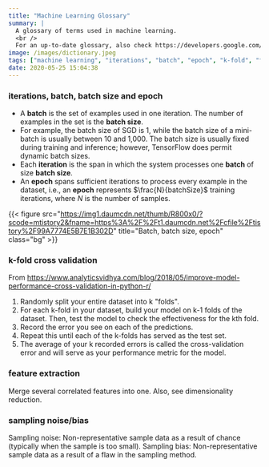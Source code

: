 ```yaml
---
title: "Machine Learning Glossary"
summary: |
  A glossary of terms used in machine learning.
  <br />
  For an up-to-date glossary, also check https://developers.google.com/machine-learning/glossary.
image: /images/dictionary.jpeg
tags: ["machine learning", "iterations", "batch", "epoch", "k-fold", "feature extraction", "sampling"]
date: 2020-05-25 15:04:38
---
```


### iterations, batch, batch size and epoch

- A **batch** is the set of examples used in one iteration. The number of examples in the set is the **batch size**.
- For example, the batch size of SGD is 1, while the batch size of a mini-batch is usually between 10 and 1,000.
The batch size is usually fixed during training and inference; however, TensorFlow does permit dynamic batch sizes.
- Each **iteration** is the span in which the system processes one **batch** of size **batch size**.
- An **epoch** spans sufficient iterations to process every example in the dataset, i.e., an **epoch** represents $\frac{N}{batchSize}$ training iterations,
where $N$ is the number of samples.

{{< figure src="https://img1.daumcdn.net/thumb/R800x0/?scode=mtistory2&fname=https%3A%2F%2Ft1.daumcdn.net%2Fcfile%2Ftistory%2F99A7774E5B7E1B302D"
  title="Batch, batch size, epoch" class="bg" >}}
<style> .bg { filter: invert(1); } </style>

### k-fold cross validation

From https://www.analyticsvidhya.com/blog/2018/05/improve-model-performance-cross-validation-in-python-r/

1. Randomly split your entire dataset into k "folds".
2. For each k-fold in your dataset, build your model on k-1 folds of the dataset. Then, test the model to check the effectiveness for the kth fold.
3. Record the error you see on each of the predictions.
4. Repeat this until each of the k-folds has served as the test set.
5. The average of your k recorded errors is called the cross-validation error and will serve as your performance metric for the model.

### feature extraction

Merge several correlated features into one. Also, see dimensionality reduction.

### sampling noise/bias

Sampling noise: Non-representative sample data as a result of chance (typically when the sample is too small).
Sampling bias: Non-representative sample data as a result of a flaw in the sampling method.
